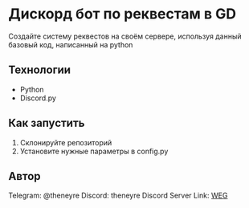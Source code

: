 # Дискорд бот по реквестам в GD
Создайте систему реквестов на своём сервере, используя данный базовый код, написанный на python

## Технологии
* Python
* Discord.py

## Как запустить

1. Склонируйте репозиторий
2. Установите нужные параметры в config.py

## Автор
Telegram: @theneyre
Discord: theneyre
Discord Server Link: [WEG](https://discord.gg/nQShpV6Q4r)
